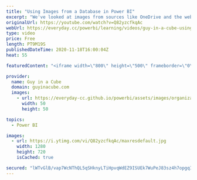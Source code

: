 ```yaml
---
title: "Using Images from a Database in Power BI"
excerpt: "We've looked at images from sources like OneDrive and the web with your Power BI reports. What about from a database? Is that possible? Patrick takes a look at how you can do it.  SQLJason Blog:  http://sqljason.com/2018/01/embedding-images-in-power-bi-using-base64.html  Gerhard's Blog: https://blog.gbrueckl.at/2018/01/storing-images-powerbi-analysis-services-data-models/"
originalUrl: https://youtube.com/watch?v=Q82yzcfkqAc
webUrl: https://everyday.cc/powerbi/learning/videos/guy-in-a-cube-using-images-from-a-database-in-power-bi/
type: video
price: Free
length: PT9M19S
publishedDateTime: 2020-11-18T16:00:04Z
heat: 55

featuredContent: "<iframe width=\"800\" height=\"500\" frameborder=\"0\" src=\"https://www.youtube.com/embed/Q82yzcfkqAc\" allow=\"accelerometer; autoplay; encrypted-media; gyroscope; picture-in-picture\" allowfullscreen></iframe>"

provider:
  name: Guy in a Cube
  domain: guyinacube.com
  images:
    - url: https://everyday-cc.github.io/powerbi/assets/images/organizations/guyinacube.com-50x50.jpg
      width: 50
      height: 50

topics:
  - Power BI

images:
  - url: https://i.ytimg.com/vi/Q82yzcfkqAc/maxresdefault.jpg
    width: 1280
    height: 720
    isCached: true

secured: "lWTvGlB/vap7WcNThQL5qSHknyLTiHpvqWdEZ9ISUEk7WuPeJ83sz4h7opgqI/8fCwwIwKXA+KmKS/AnzAdRDsFfL5SggS9wUnIrxNFzepHGnKJlHCwTd5mU1gUNp03kKuOMRvrQml2RPSpDgvkbH9TA8k14kQILoL/PB3QtwUt/W1Gh1Hgy3uZX6UFv+81QvHKmK59NtX51ntDt1D6FlP7jhGWgv9EGxBIA/KUjaYd+N9Cb9Qtof23aq86MQsC1smDelix3+YUZlz+xk6CIcC2Qf8CRF7SHR1HZMYWPMVcCa8zEm+ipANsyJA4vudZDJdRu4s57Lpjp4zau3DegTAz13nLtEffpOkYyLTFHJ6A7/inB51kfrfUX7zlVGQxfQ01lwGNaYNRoO1AWOoKGK4Bwp113el1rGRzjJ9HlOuo=;tny6aMTxTXhBev/RBsSwOA=="
---
```


